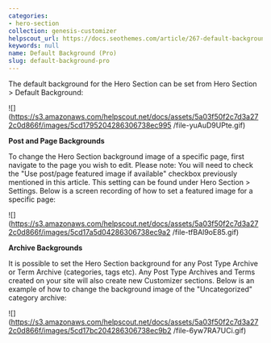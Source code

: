 ```yaml
---
categories:
- hero-section
collection: genesis-customizer
helpscout_url: https://docs.seothemes.com/article/267-default-background-pro
keywords: null
name: Default Background (Pro)
slug: default-background-pro
---
```

The default background for the Hero Section can be set from Hero Section >
Default Background:

![](https://s3.amazonaws.com/helpscout.net/docs/assets/5a03f50f2c7d3a272c0d866f/images/5cd1795204286306738ec995
/file-yuAuD9UPte.gif)

 **Post and Page Backgrounds**

To change the Hero Section background image of a specific page, first navigate
to the page you wish to edit. Please note: You will need to check the "Use
post/page featured image if available" checkbox previously mentioned in this
article. This setting can be found under Hero Section > Settings. Below is a
screen recording of how to set a featured image for a specific page:

![](https://s3.amazonaws.com/helpscout.net/docs/assets/5a03f50f2c7d3a272c0d866f/images/5cd17a5d04286306738ec9a2
/file-tfBAl9oE85.gif)

 **Archive Backgrounds**

It is possible to set the Hero Section background for any Post Type Archive or
Term Archive (categories, tags etc). Any Post Type Archives and Terms created
on your site will also create new Customizer sections. Below is an example of
how to change the background image of the "Uncategorized" category archive:

![](https://s3.amazonaws.com/helpscout.net/docs/assets/5a03f50f2c7d3a272c0d866f/images/5cd17bc204286306738ec9b2
/file-6yw7RA7UCi.gif)

